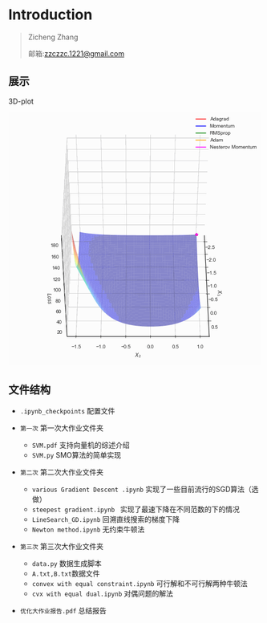 # Introduction

> Zicheng Zhang
>
> 邮箱:zzczzc.1221@gmail.com

## 展示


3D-plot

![](./img/3d.gif)
## 文件结构

* `.ipynb_checkpoints` 配置文件
* `第一次` 第一次大作业文件夹
  * `SVM.pdf` 支持向量机的综述介绍
  * `SVM.py` SMO算法的简单实现
* `第二次` 第二次大作业文件夹
  * `various Gradient Descent .ipynb` 实现了一些目前流行的SGD算法（选做）
  * `steepest gradient.ipynb ` 实现了最速下降在不同范数的下的情况
  * `LineSearch_GD.ipynb` 回溯直线搜索的梯度下降
  * `Newton method.ipynb` 无约束牛顿法
* `第三次` 第三次大作业文件夹
  * `data.py`  数据生成脚本
  * `A.txt,B.txt`数据文件
  *  `convex with equal constraint.ipynb`  可行解和不可行解两种牛顿法
  * `cvx with equal dual.ipynb` 对偶问题的解法

* `优化大作业报告.pdf` 总结报告
